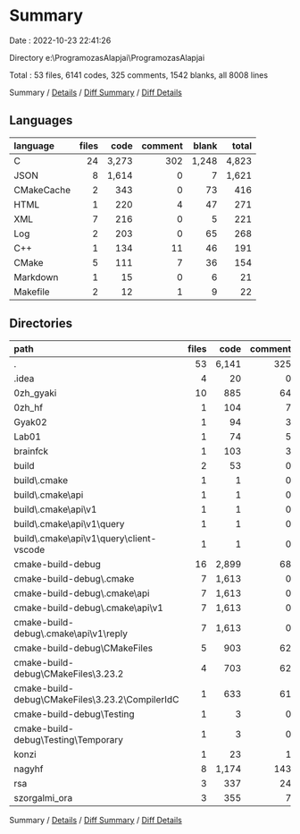 # Summary

Date : 2022-10-23 22:41:26

Directory e:\\ProgramozasAlapjai\\ProgramozasAlapjai

Total : 53 files,  6141 codes, 325 comments, 1542 blanks, all 8008 lines

Summary / [Details](details.md) / [Diff Summary](diff.md) / [Diff Details](diff-details.md)

## Languages
| language | files | code | comment | blank | total |
| :--- | ---: | ---: | ---: | ---: | ---: |
| C | 24 | 3,273 | 302 | 1,248 | 4,823 |
| JSON | 8 | 1,614 | 0 | 7 | 1,621 |
| CMakeCache | 2 | 343 | 0 | 73 | 416 |
| HTML | 1 | 220 | 4 | 47 | 271 |
| XML | 7 | 216 | 0 | 5 | 221 |
| Log | 2 | 203 | 0 | 65 | 268 |
| C++ | 1 | 134 | 11 | 46 | 191 |
| CMake | 5 | 111 | 7 | 36 | 154 |
| Markdown | 1 | 15 | 0 | 6 | 21 |
| Makefile | 2 | 12 | 1 | 9 | 22 |

## Directories
| path | files | code | comment | blank | total |
| :--- | ---: | ---: | ---: | ---: | ---: |
| . | 53 | 6,141 | 325 | 1,542 | 8,008 |
| .idea | 4 | 20 | 0 | 0 | 20 |
| 0zh_gyaki | 10 | 885 | 64 | 395 | 1,344 |
| 0zh_hf | 1 | 104 | 7 | 70 | 181 |
| Gyak02 | 1 | 94 | 3 | 24 | 121 |
| Lab01 | 1 | 74 | 5 | 42 | 121 |
| brainfck | 1 | 103 | 3 | 14 | 120 |
| build | 2 | 53 | 0 | 8 | 61 |
| build\\.cmake | 1 | 1 | 0 | 0 | 1 |
| build\\.cmake\\api | 1 | 1 | 0 | 0 | 1 |
| build\\.cmake\\api\\v1 | 1 | 1 | 0 | 0 | 1 |
| build\\.cmake\\api\\v1\\query | 1 | 1 | 0 | 0 | 1 |
| build\\.cmake\\api\\v1\\query\\client-vscode | 1 | 1 | 0 | 0 | 1 |
| cmake-build-debug | 16 | 2,899 | 68 | 307 | 3,274 |
| cmake-build-debug\\.cmake | 7 | 1,613 | 0 | 7 | 1,620 |
| cmake-build-debug\\.cmake\\api | 7 | 1,613 | 0 | 7 | 1,620 |
| cmake-build-debug\\.cmake\\api\\v1 | 7 | 1,613 | 0 | 7 | 1,620 |
| cmake-build-debug\\.cmake\\api\\v1\\reply | 7 | 1,613 | 0 | 7 | 1,620 |
| cmake-build-debug\\CMakeFiles | 5 | 903 | 62 | 224 | 1,189 |
| cmake-build-debug\\CMakeFiles\\3.23.2 | 4 | 703 | 62 | 160 | 925 |
| cmake-build-debug\\CMakeFiles\\3.23.2\\CompilerIdC | 1 | 633 | 61 | 135 | 829 |
| cmake-build-debug\\Testing | 1 | 3 | 0 | 1 | 4 |
| cmake-build-debug\\Testing\\Temporary | 1 | 3 | 0 | 1 | 4 |
| konzi | 1 | 23 | 1 | 8 | 32 |
| nagyhf | 8 | 1,174 | 143 | 455 | 1,772 |
| rsa | 3 | 337 | 24 | 139 | 500 |
| szorgalmi_ora | 3 | 355 | 7 | 71 | 433 |

Summary / [Details](details.md) / [Diff Summary](diff.md) / [Diff Details](diff-details.md)